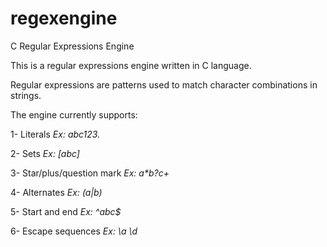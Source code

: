 # regexengine
C Regular Expressions Engine

This is a regular expressions engine written in C language. 

Regular expressions are patterns used to match character combinations in strings.

The engine currently supports:

  1- Literals  <i>Ex: abc123.</i>
  
  2- Sets  <i>Ex: [abc]</i>
  
  3- Star/plus/question mark  <i>Ex: a*b?c+</i>
  
  4- Alternates  <i>Ex: (a|b)</i>
  
  5- Start and end  <i>Ex: ^abc$</i>
  
  6- Escape sequences  <i>Ex: \a \d</i>
  
